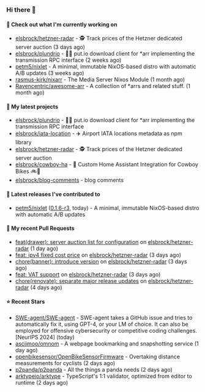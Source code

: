 ### Hi there 👋

#### 👷 Check out what I'm currently working on

- [elsbrock/hetzner-radar](https://github.com/elsbrock/hetzner-radar) - 🕵️ Track prices of the Hetzner dedicated server auction (3 days ago)
- [elsbrock/plundrio](https://github.com/elsbrock/plundrio) - 🏴‍☠️ put.io download client for *arr implementing the transmission RPC interface (2 weeks ago)
- [petm5/nixlet](https://github.com/petm5/nixlet) - A minimal, immutable NixOS-based distro with automatic A/B updates (3 weeks ago)
- [rasmus-kirk/nixarr](https://github.com/rasmus-kirk/nixarr) - The Media Server Nixos Module (1 month ago)
- [Ravencentric/awesome-arr](https://github.com/Ravencentric/awesome-arr) - A collection of *arrs and related stuff. (1 month ago)

#### 🌱 My latest projects

- [elsbrock/plundrio](https://github.com/elsbrock/plundrio) - 🏴‍☠️ put.io download client for *arr implementing the transmission RPC interface
- [elsbrock/iata-location](https://github.com/elsbrock/iata-location) - ✈️ Airport IATA locations metadata as npm library
- [elsbrock/hetzner-radar](https://github.com/elsbrock/hetzner-radar) - 🕵️ Track prices of the Hetzner dedicated server auction
- [elsbrock/cowboy-ha](https://github.com/elsbrock/cowboy-ha) - 🤠 Custom Home Assistant Integration for Cowboy Bikes 🚲💨
- [elsbrock/blog-comments](https://github.com/elsbrock/blog-comments) - blog comments

#### 🔭 Latest releases I've contributed to

- [petm5/nixlet](https://github.com/petm5/nixlet) ([0.1.6-r3](https://github.com/petm5/nixlet/releases/tag/0.1.6-r3), today) - A minimal, immutable NixOS-based distro with automatic A/B updates

#### 🔨 My recent Pull Requests

- [feat(drawer): server auction list for configuration](https://github.com/elsbrock/hetzner-radar/pull/153) on [elsbrock/hetzner-radar](https://github.com/elsbrock/hetzner-radar) (1 day ago)
- [feat: ipv4 fixed cost price](https://github.com/elsbrock/hetzner-radar/pull/149) on [elsbrock/hetzner-radar](https://github.com/elsbrock/hetzner-radar) (3 days ago)
- [chore(banner): introduce version](https://github.com/elsbrock/hetzner-radar/pull/148) on [elsbrock/hetzner-radar](https://github.com/elsbrock/hetzner-radar) (3 days ago)
- [feat: VAT support](https://github.com/elsbrock/hetzner-radar/pull/147) on [elsbrock/hetzner-radar](https://github.com/elsbrock/hetzner-radar) (3 days ago)
- [chore(renovate): separate major release updates](https://github.com/elsbrock/hetzner-radar/pull/137) on [elsbrock/hetzner-radar](https://github.com/elsbrock/hetzner-radar) (4 days ago)

#### ⭐ Recent Stars

- [SWE-agent/SWE-agent](https://github.com/SWE-agent/SWE-agent) - SWE-agent takes a GitHub issue and tries to automatically fix it, using GPT-4, or your LM of choice. It can also be employed for offensive cybersecurity or competitive coding challenges. [NeurIPS 2024]  (today)
- [asciimoo/omnom](https://github.com/asciimoo/omnom) - A webpage bookmarking and snapshotting service (1 day ago)
- [openbikesensor/OpenBikeSensorFirmware](https://github.com/openbikesensor/OpenBikeSensorFirmware) - Overtaking distance measurements for cyclists  (2 days ago)
- [p2panda/p2panda](https://github.com/p2panda/p2panda) - All the things a panda needs (2 days ago)
- [arktypeio/arktype](https://github.com/arktypeio/arktype) - TypeScript&#39;s 1:1 validator, optimized from editor to runtime (2 days ago)
